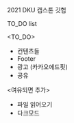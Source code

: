 2021 DKU 캡스톤 깃헙

TO_DO list

<TO_DO>
- 컨텐츠들
- Footer
- 광고 (카카오에드핏)
- 공유 

<여유되면 추가>
- 파일 읽어오기
- 다크모드